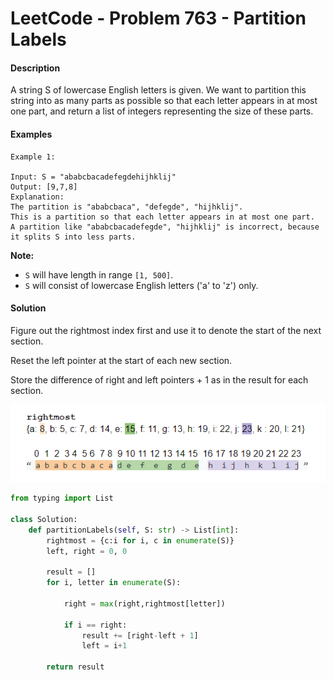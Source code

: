 # LeetCode - Problem 763 - Partition Labels

#### Description

A string S of lowercase English letters is given. We want to partition this string into as many parts as possible so that each letter appears in at most one part, and return a list of integers representing the size of these parts.

#### Examples

```
Example 1:

Input: S = "ababcbacadefegdehijhklij"
Output: [9,7,8]
Explanation:
The partition is "ababcbaca", "defegde", "hijhklij".
This is a partition so that each letter appears in at most one part.
A partition like "ababcbacadefegde", "hijhklij" is incorrect, because it splits S into less parts.
``` 

**Note:**

* `S` will have length in range `[1, 500]`.
* `S` will consist of lowercase English letters ('a' to 'z') only.
 
#### Solution

Figure out the rightmost index first and use it to denote the start of the next section.

Reset the left pointer at the start of each new section.

Store the difference of right and left pointers + 1 as in the result for each section.

![Image](002_LC-763-Solution.PNG)

```python
from typing import List

class Solution:
    def partitionLabels(self, S: str) -> List[int]:
        rightmost = {c:i for i, c in enumerate(S)}
        left, right = 0, 0
    
        result = []
        for i, letter in enumerate(S):
    
            right = max(right,rightmost[letter])
        
            if i == right:
                result += [right-left + 1]
                left = i+1
    
        return result
```